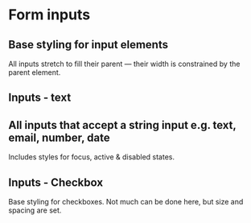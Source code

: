 # Form inputs

## Base styling for input elements

All inputs stretch to fill their parent — their width is constrained by the parent element.

## Inputs - text

## All inputs that accept a string input e.g. text, email, number, date

Includes styles for focus, active & disabled states.

## Inputs - Checkbox

Base styling for checkboxes. Not much can be done here, but size and spacing are set.
